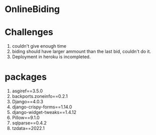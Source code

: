 # OnlineBiding
# Challenges
1. couldn't give enough time 
2. biding should have larger ammount than the last bid, couldn't do it.
3. Deployment in heroku is incompleted.

# packages
1. asgiref==3.5.0
2. backports.zoneinfo==0.2.1
3. Django==4.0.3
4. django-crispy-forms==1.14.0
5. django-widget-tweaks==1.4.12
6. Pillow==9.1.0
7. sqlparse==0.4.2
8. tzdata==2022.1
